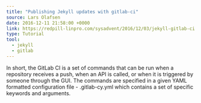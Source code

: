 ```yaml
---
title: "Publishing Jekyll updates with gitlab-ci"
source: Lars Olafsen
date: 2016-12-11 21:58:00 +0000
link: https://redpill-linpro.com/sysadvent/2016/12/03/jekyll-gitlab-ci.html
type: Tutorial
tool:
  - jekyll
  - gitlab
---
```

In short, the GitLab CI is a set of commands that can be run when a repository receives a push, when an API is called, or when it is triggered by someone through the GUI. The commands are specified in a given YAML formatted configuration file - .gitlab-cy.yml which contains a set of specific keywords and arguments.





